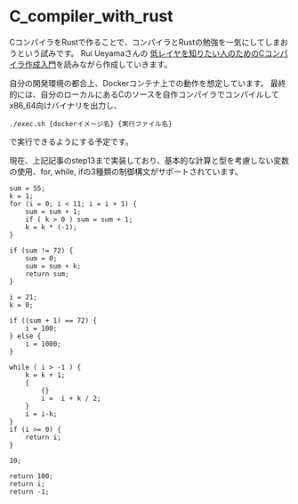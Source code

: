 # C_compiler_with_rust

CコンパイラをRustで作ることで、コンパイラとRustの勉強を一気にしてしまおうという試みです。
Rui Ueyamaさんの
[低レイヤを知りたい人のためのCコンパイラ作成入門](https://www.sigbus.info/compilerbook)を読みながら作成していきます。


自分の開発環境の都合上、Dockerコンテナ上での動作を想定しています。
最終的には、自分のローカルにあるCのソースを自作コンパイラでコンパイルしてx86_64向けバイナリを出力し、
```
./exec.sh {dockerイメージ名} {実行ファイル名}
```
で実行できるようにする予定です。

現在、上記記事のstep13まで実装しており、基本的な計算と型を考慮しない変数の使用、for, while, ifの3種類の制御構文がサポートされています。

```
sum = 55;
k = 1;
for (i = 0; i < 11; i = i + 1) {
	sum = sum + 1;
	if ( k > 0 ) sum = sum + 1;
	k = k * (-1);
}

if (sum != 72) {
	sum = 0;
	sum = sum + k;
	return sum;
}

i = 21;
k = 0;

if ((sum + 1) == 72) {
	i = 100;
} else {
	i = 1000;
}

while ( i > -1 ) {
	k = k + 1;
	{
		{}
		i =  i + k / 2;
	}
	i = i-k;
}
if (i >= 0) {
	return i;
}

10;

return 100;
return i;
return -1;
```